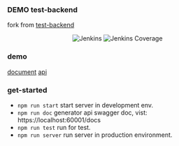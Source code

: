 ### DEMO test-backend
fork from [test-backend](https://github.com/Wiredcraft/test-backend)

<p align="center">
  <img alt="Jenkins" src="https://img.shields.io/jenkins/build/http/jks.sangsay.com/view/all/job/node-demo">
  <img alt="Jenkins Coverage" src="https://img.shields.io/jenkins/coverage/api/http/jks.sangsay.com/view/all/job/node-demo">
</p>

### demo
  [document](http://node-demo.sangsay.com/docs)
  [api](http://node-demo.sangsay.com)

### get-started
- `npm run start` start server in development env.
- `npm run doc` generator api swagger doc, vist: https://localhost:60001/docs
- `npm run test` run for test.
- `npm run server` run server in production environment.
